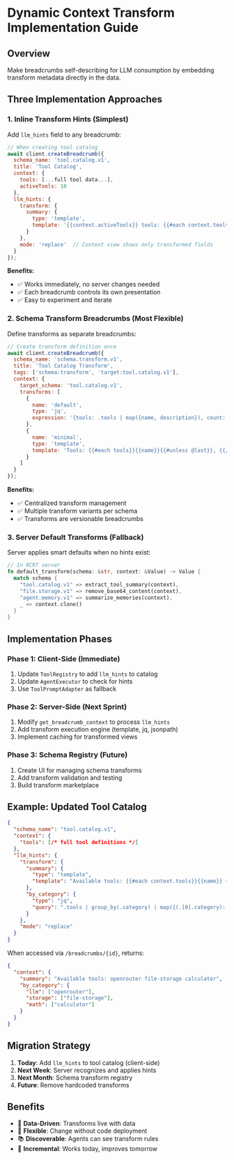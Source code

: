 # Dynamic Context Transform Implementation Guide

## Overview

Make breadcrumbs self-describing for LLM consumption by embedding transform metadata directly in the data.

## Three Implementation Approaches

### 1. Inline Transform Hints (Simplest)

Add `llm_hints` field to any breadcrumb:

```javascript
// When creating tool catalog
await client.createBreadcrumb({
  schema_name: 'tool.catalog.v1',
  title: 'Tool Catalog',
  context: {
    tools: [...full tool data...],
    activeTools: 10
  },
  llm_hints: {
    transform: {
      summary: {
        type: 'template',
        template: '{{context.activeTools}} tools: {{#each context.tools}}{{name}} {{/each}}'
      }
    },
    mode: 'replace'  // Context view shows only transformed fields
  }
});
```

**Benefits:**
- ✅ Works immediately, no server changes needed
- ✅ Each breadcrumb controls its own presentation
- ✅ Easy to experiment and iterate

### 2. Schema Transform Breadcrumbs (Most Flexible)

Define transforms as separate breadcrumbs:

```javascript
// Create transform definition once
await client.createBreadcrumb({
  schema_name: 'schema.transform.v1',
  title: 'Tool Catalog Transform',
  tags: ['schema:transform', 'target:tool.catalog.v1'],
  context: {
    target_schema: 'tool.catalog.v1',
    transforms: [
      {
        name: 'default',
        type: 'jq',
        expression: '{tools: .tools | map({name, description}), count: .tools | length}'
      },
      {
        name: 'minimal', 
        type: 'template',
        template: 'Tools: {{#each tools}}{{name}}{{#unless @last}}, {{/unless}}{{/each}}'
      }
    ]
  }
});
```

**Benefits:**
- ✅ Centralized transform management
- ✅ Multiple transform variants per schema
- ✅ Transforms are versionable breadcrumbs

### 3. Server Default Transforms (Fallback)

Server applies smart defaults when no hints exist:

```rust
// In RCRT server
fn default_transform(schema: &str, context: &Value) -> Value {
  match schema {
    "tool.catalog.v1" => extract_tool_summary(context),
    "file.storage.v1" => remove_base64_content(context),
    "agent.memory.v1" => summarize_memories(context),
    _ => context.clone()
  }
}
```

## Implementation Phases

### Phase 1: Client-Side (Immediate)
1. Update `ToolRegistry` to add `llm_hints` to catalog
2. Update `AgentExecutor` to check for hints
3. Use `ToolPromptAdapter` as fallback

### Phase 2: Server-Side (Next Sprint)
1. Modify `get_breadcrumb_context` to process `llm_hints`
2. Add transform execution engine (template, jq, jsonpath)
3. Implement caching for transformed views

### Phase 3: Schema Registry (Future)
1. Create UI for managing schema transforms
2. Add transform validation and testing
3. Build transform marketplace

## Example: Updated Tool Catalog

```json
{
  "schema_name": "tool.catalog.v1",
  "context": {
    "tools": [/* full tool definitions */]
  },
  "llm_hints": {
    "transform": {
      "summary": {
        "type": "template", 
        "template": "Available tools: {{#each context.tools}}{{name}} {{/each}}"
      },
      "by_category": {
        "type": "jq",
        "query": ".tools | group_by(.category) | map({(.[0].category): map(.name)})"
      }
    },
    "mode": "replace"
  }
}
```

When accessed via `/breadcrumbs/{id}`, returns:
```json
{
  "context": {
    "summary": "Available tools: openrouter file-storage calculator",
    "by_category": {
      "llm": ["openrouter"],
      "storage": ["file-storage"],
      "math": ["calculator"]
    }
  }
}
```

## Migration Strategy

1. **Today**: Add `llm_hints` to tool catalog (client-side)
2. **Next Week**: Server recognizes and applies hints
3. **Next Month**: Schema transform registry
4. **Future**: Remove hardcoded transforms

## Benefits

- 🎯 **Data-Driven**: Transforms live with data
- 🔄 **Flexible**: Change without code deployment  
- 📚 **Discoverable**: Agents can see transform rules
- 🚀 **Incremental**: Works today, improves tomorrow
